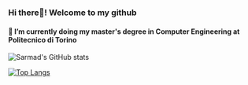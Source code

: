 ### Hi there👋! Welcome to my github

#### 🔭 I’m currently doing my master's degree in Computer Engineering at Politecnico di Torino

![Sarmad's GitHub stats](https://github-readme-stats.vercel.app/api?username=sarmadrkhan&show_icons=true&theme=tokyonight)

[![Top Langs](https://github-readme-stats.vercel.app/api/top-langs/?username=sarmadrkhan)](https://github.com/anuraghazra/github-readme-stats)
